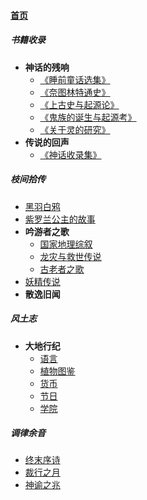 
#### [首页](?file=home-首页)

##### 书籍收录
- **神话的残响**
    - [《睡前童话选集》](?file=01-书籍收录/01-神话的残响/01-《睡前童话选集》 "《睡前童话选集》")
    - [《奈图林特通史》](?file=01-书籍收录/01-神话的残响/02-《奈图林特通史》 "《奈图林特通史》")
    - [《上古史与起源论》](?file=01-书籍收录/01-神话的残响/03-《上古史与起源论》 "《上古史与起源论》")
    - [《鬼族的诞生与起源考》](?file=01-书籍收录/01-神话的残响/04-《鬼族的诞生与起源考》 "《鬼族的诞生与起源考》")
    - [《关于灵的研究》](?file=01-书籍收录/01-神话的残响/05-《关于灵的研究》 "《关于灵的研究》")
- **传说的回声**
    - [《神话收录集》](?file=01-书籍收录/02-传说的回声/01-《神话收录集》 "《神话收录集》")

##### 枝间拾传
- [黑羽白鸦](?file=02-枝间拾传/01-黑羽白鸦 "黑羽白鸦")
- [紫罗兰公主的故事](?file=02-枝间拾传/02-紫罗兰公主的故事 "紫罗兰公主的故事")
- **吟游者之歌**
    - [国家地理综叙](?file=02-枝间拾传/03-吟游者之歌/01-国家地理综叙 "国家地理综叙")
    - [龙灾与救世传说](?file=02-枝间拾传/03-吟游者之歌/02-龙灾与救世传说 "龙灾与救世传说")
    - [古老者之歌](?file=02-枝间拾传/03-吟游者之歌/03-古老者之歌 "古老者之歌")
- [妖精传说](?file=02-枝间拾传/04-妖精传说 "妖精传说")
- **散逸旧闻**

##### 风土志
- **大地行纪**
    - [语言](?file=03-风土志/01-大地行纪/01-语言 "语言")
    - [植物图鉴](?file=03-风土志/01-大地行纪/02-植物图鉴 "植物图鉴")
    - [货币](?file=03-风土志/01-大地行纪/03-货币 "货币")
    - [节日](?file=03-风土志/01-大地行纪/04-节日 "节日")
    - [学院](?file=03-风土志/01-大地行纪/05-学院 "学院")

##### 调律余音
- [终末序诗](?file=04-调律余音/01-终末序诗 "终末序诗")
- [裁行之月](?file=04-调律余音/02-裁行之月 "裁行之月")
- [神谕之兆](?file=04-调律余音/03-神谕之兆 "神谕之兆")
